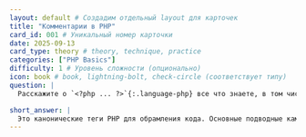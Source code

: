 ```yaml
---
layout: default # Создадим отдельный layout для карточек
title: "Комментарии в PHP"
card_id: 001 # Уникальный номер карточки
date: 2025-09-13
card_type: theory # theory, technique, practice
categories: ["PHP Basics"]
difficulty: 1 # Уровень сложности (опционально)
icon: book # book, lightning-bolt, check-circle (соответствует типу)
question: |
  Расскажите о `<?php ... ?>`{:.language-php} все что знаете, в том числе **подводные камни**.

short_answer: |
  Это канонические теги PHP для обрамления кода. Основные подводные камни: лишние пробелы после закрывающего тега и использование коротких тегов.
---
```

